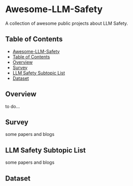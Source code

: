 # Awesome-LLM-Safety
A collection of awesome public projects about LLM Safety.

## Table of Contents
  - [Awesome-LLM-Safety](#awesome-llm-safety)
  - [Table of Contents](#table-of-contents)
  - [Overview](#overview)
  - [Survey](#survey)
  - [LLM Safety Subtopic List](#llm-safety-subtopic-list)
  - [Dataset](#dataset)

## Overview

to do...

## Survey

some papers and blogs

## LLM Safety Subtopic List

some papers and blogs

## Dataset


